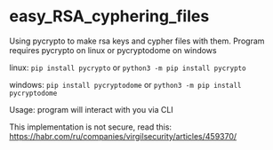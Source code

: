 # easy_RSA_cyphering_files
Using pycrypto to make rsa keys and cypher files with them. Program requires pycrypto on linux or pycryptodome on windows

linux:
`pip install pycrypto` or `python3 -m pip install pycrypto`

windows:
`pip install pycryptodome` or `python3 -m pip install pycryptodome`

Usage: program will interact with you via CLI


This implementation is not secure, read this: https://habr.com/ru/companies/virgilsecurity/articles/459370/
